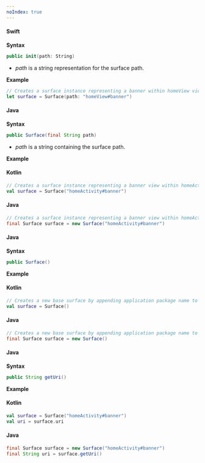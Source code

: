```yaml
---
noIndex: true
---
```


<Variant platform="ios" function="init" repeat="6"/>

#### Swift

**Syntax**

```swift
public init(path: String)
```

* _path_ is a string representation for the surface path.

**Example**

```swift
// Creates a surface instance representing a banner within homeView view in my mobile application.
let surface = Surface(path: "homeView#banner")
```

<Variant platform="android" function="constructor-parameterized" repeat="9"/>

#### Java

**Syntax**

```java
public Surface(final String path)
```

* _path_ is a string containing the surface path.

**Example**

#### Kotlin

```kotlin
// Creates a surface instance representing a banner view within homeActivity in my mobile application.
val surface = Surface("homeActivity#banner")
```

#### Java

```java
// Creates a surface instance representing a banner view within homeActivity in my mobile application.
final Surface surface = new Surface("homeActivity#banner")
```

<Variant platform="android" function="constructor-default" repeat="8"/>

#### Java

**Syntax**

```java
public Surface()
```

**Example**

#### Kotlin

```kotlin
// Creates a new base surface by appending application package name to the mobile app surface prefix mobileapp://
val surface = Surface()
```

#### Java

```java
// Creates a new base surface by appending application package name to the mobile app surface prefix mobileapp://
final Surface surface = new Surface()
```

<Variant platform="android" function="get-uri" repeat="8"/>

#### Java

**Syntax**

```java
public String getUri()
```

**Example**

#### Kotlin

```kotlin
val surface = Surface("homeActivity#banner")
val uri = surface.uri
```

#### Java

```java
final Surface surface = new Surface("homeActivity#banner")
final String uri = surface.getUri()
```
